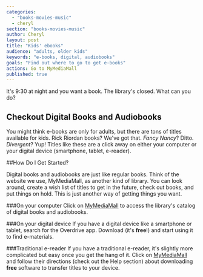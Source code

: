 ```yaml
---
categories: 
  - "books-movies-music"
  - cheryl
section: "books-movies-music"
author: Cheryl
layout: post
title: "Kids' ebooks"
audience: "adults, older kids"
keywords: "e-books, digital, audiobooks"
goals: "Find out where to go to get e-books"
actions: Go to MyMediaMall
published: true
---
```


It's 9:30 at night and you want a book. The library's closed. What can you do?

## Checkout Digital Books and Audiobooks

You might think e-books are only for adults, but there are tons of titles available for kids. Rick Riordan books? We've got that. _Fancy Nancy_? Ditto. _Divergent_? Yup! Titles like these are a click away on either your computer or your digital device (smartphone, tablet, e-reader). 

##How Do I Get Started?

Digital books and audiobooks are just like regular books. Think of the website we use, MyMediaMall, as another kind of library. You can look around, create a wish list of titles to get in the future, check out books, and put things on hold. This is just another way of getting things you want.

###On your computer
Click on [MyMediaMall](http://www.mymediamall.net/54B63257-767F-46EA-B648-E1895F4E2321/10/50/en/Default.htm) to access the library's catalog of digital books and audiobooks. 

###On your digital device
If you have a digital device like a smartphone or tablet, search for the Overdrive app. Download (it's **free**!) and start using it to find e-materials.

###Traditional e-reader	
If you have a traditional e-reader, it's slightly more complicated but easy once you get the hang of it. Click on [MyMediaMall](http://www.mymediamall.net/54B63257-767F-46EA-B648-E1895F4E2321/10/50/en/Default.htm) and follow their directions (check out the Help section) about downloading **free** software to transfer titles to your device. 




